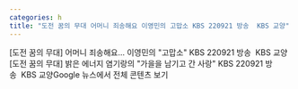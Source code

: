 ```yaml
---
categories: h
title: "도전 꿈의 무대 어머니 죄송해요 이영민의 고맙소 KBS 220921 방송  KBS 교양"
---
```

[도전 꿈의 무대] 어머니 죄송해요... 이영민의 "고맙소" KBS 220921 방송&nbsp;&nbsp;KBS 교양[도전 꿈의 무대] 밝은 에너지 염기랑의 "가을을 남기고 간 사랑" KBS 220921 방송&nbsp;&nbsp;KBS 교양Google 뉴스에서 전체 콘텐츠 보기